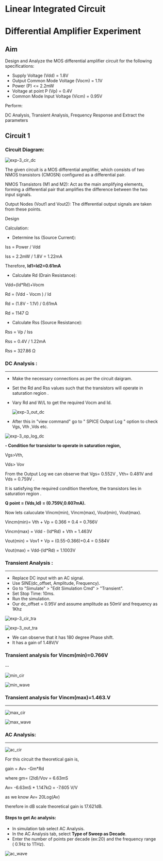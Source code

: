 # Linear Integrated Circuit
# Differential Amplifier Experiment

## Aim

Design and Analyze the MOS differential amplifier circuit for the following specifications:

- Supply Voltage (Vdd) = 1.8V
- Output Common Mode Voltage (Vocm) = 1.1V
- Power (P) <= 2.2mW
- Voltage at point P (Vp) = 0.4V
- Common Mode Input Voltage (Vicm) = 0.95V


Perform:

DC Analysis, Transient Analysis, Frequency Response and Extract the parameters

## Circuit 1

### Circuit Diagram:

![exp-3_cir_dc](https://github.com/user-attachments/assets/8848c74c-cc72-4f3a-b6f1-9b68bfa684f7)

The given circuit is a MOS differential amplifier, which consists of two NMOS transistors (CMOSN) configured as a differential pair. 

NMOS Transistors (M1 and M2): Act as the main amplifying elements, forming a differential pair that amplifies the difference between the two input signals.

Output Nodes (Vout1 and Vout2): The differential output signals are taken from these points.

Design

Calculation:

- Determine Iss (Source Current):

Iss = Power / Vdd

Iss = 2.2mW / 1.8V = 1.22mA

Therefore, **Id1=Id2=0.61mA**

- Calculate Rd (Drain Resistance):

Vdd=(Id*Rd)+Vocm

Rd = (Vdd - Vocm ) / Id

Rd = (1.8V - 1.1V) / 0.61mA

Rd = 1147 Ω

- Calculate Rss (Source Resistance):

Rss = Vp / Iss

Rss = 0.4V / 1.22mA

Rss = 327.86 Ω

### DC Analysis :
----
- Make the necessary connections as per the circuit daigram.
- Set the Rd and Rss values such that the transistors will operate in saturation region .
- Vary Rd and W/L to get the required Vocm and Id.


  ![exp-3_out_dc](https://github.com/user-attachments/assets/9d90d2d6-151e-4456-9599-98a1306c6a62)
  
 - After this in "view command" go to " SPICE Output Log " option to check Vgs, Vth ,Vds etc.
  
  ![exp-3_op_log_dc](https://github.com/user-attachments/assets/5f8bed14-ea3a-40e1-9897-28879c361961)

**- Condition for transistor to operate in saturation region,**

Vgs>Vth, 

Vds> Vov 

From the Output Log we can observe that Vgs= 0.552V , Vth= 0.481V and Vds = 0.759V . 

It is satisfying the required condition therefore, the transistors lies in saturation region .

**Q point = (Vds,Id) = (0.759V,0.607mA).**

Now lets caluculate Vincm(min), Vincm(max), Vout(min), Vout(max).

Vincm(min)= Vth + Vp = 0.366 + 0.4 = 0.766V 

Vincm(max) = Vdd - (Id*Rd) + Vth = 1.463V 

Vout(min) = Vov1 + Vp = (0.55-0.366)+0.4 = 0.584V 

Vout(max) = Vdd-(Id*Rd) = 1.1003V

### Transient Analysis :
---

* Replace DC input with an AC signal.
* Use SINE(dc_offset, Amplitude, Frequency).
* Go to "Simulate" > "Edit Simulation Cmd" > "Transient".
* Set Stop Time: 10ms.
* Run the simulation.
* Our dc_offset = 0.95V and assume amplitude as 50mV and frequency as 1Khz

![exp-3_cir_tra](https://github.com/user-attachments/assets/dc1f9c01-39a1-4e23-baeb-a7f3247fc6ae)

![exp-3_out_tra](https://github.com/user-attachments/assets/4853fda8-6388-4299-9257-7caaec532ef7)

- We can observe that it has 180 degree Phase shift.
- It has a gain of 1.48V/V

### Transient analysis for Vincm(min)=0.766V
--

![min_cir](https://github.com/user-attachments/assets/915f6be8-c3dd-4510-9597-a8c021a61c8c)

![min_wave](https://github.com/user-attachments/assets/f81c933b-3013-4a90-b77f-25f7ff702135)


### Transient analysis for Vincm(max)=1.463.V
---

![max_cir](https://github.com/user-attachments/assets/009ac520-c4ce-4ec4-be74-677401dbd702)


![max_wave](https://github.com/user-attachments/assets/162b7f00-7b94-4d40-be20-8600ca2297d2)

### AC Analysis:
---
![ac_cir](https://github.com/user-attachments/assets/0d549fd2-893e-459e-ac37-76f50d633c8e)

For this circuit the theoretical gain is,

gain = Av= -Gm*Rd 

where gm= (2Id)/Vov = 6.63mS

Av= -6.63mS * 1.147kΩ = -7.605 V/V

as we know Av= 20Log(Av)

therefore in dB scale theoretical gain is 17.621dB.

#### Steps to get Ac analysis:
- In simulation tab select AC Analysis.
- In the AC Analysis tab, select **Type of Sweep as Decade**.
- Enter the number of points per decade (ex:20) and the frequency range ( 0.1Hz to 1THz).

![ac_wave](https://github.com/user-attachments/assets/859b4f44-4bfa-4c88-822c-7642de88a26c)






